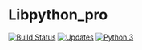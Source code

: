 # Libpython_pro
[![Build Status](https://app.travis-ci.com/Charles-Silva-07/Libpython_pro.svg?branch=main)](https://app.travis-ci.com/Charles-Silva-07/Libpython_pro)
[![Updates](https://pyup.io/repos/github/Charles-Silva-07/Libpython_pro/shield.svg)](https://pyup.io/repos/github/Charles-Silva-07/Libpython_pro/)
[![Python 3](https://pyup.io/repos/github/Charles-Silva-07/Libpython_pro/python-3-shield.svg)](https://pyup.io/repos/github/Charles-Silva-07/Libpython_pro/)
